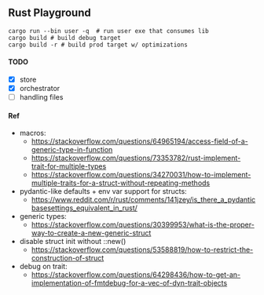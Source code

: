## Rust Playground

```shell
cargo run --bin user -q  # run user exe that consumes lib
cargo build # build debug target
cargo build -r # build prod target w/ optimizations
```

#### TODO

- [X] store
- [X] orchestrator
- [ ] handling files

#### Ref

- macros:
  - https://stackoverflow.com/questions/64965194/access-field-of-a-generic-type-in-function
  - https://stackoverflow.com/questions/73353782/rust-implement-trait-for-multiple-types
  - https://stackoverflow.com/questions/34270031/how-to-implement-multiple-traits-for-a-struct-without-repeating-methods
- pydantic-like defaults + env var support for structs:
  - https://www.reddit.com/r/rust/comments/141jzey/is_there_a_pydanticbasesettings_equivalent_in_rust/
- generic types:
  - https://stackoverflow.com/questions/30399953/what-is-the-proper-way-to-create-a-new-generic-struct
- disable struct init without ::new()
  - https://stackoverflow.com/questions/53588819/how-to-restrict-the-construction-of-struct
- debug on trait:
  - https://stackoverflow.com/questions/64298436/how-to-get-an-implementation-of-fmtdebug-for-a-vec-of-dyn-trait-objects